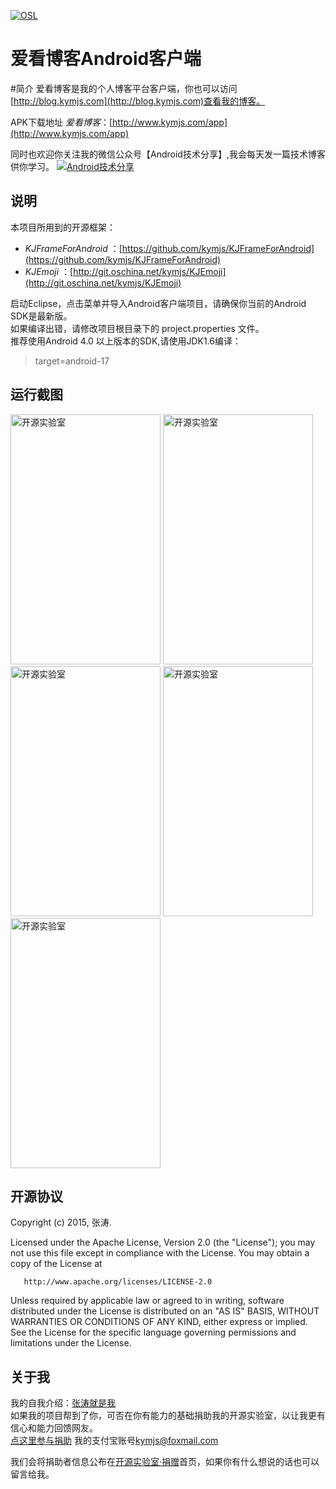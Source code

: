 
 [![OSL](http://www.kymjs.com/image/logo_s.png)](http://www.kymjs.com/works/)<br>
# 爱看博客Android客户端

#简介 
爱看博客是我的个人博客平台客户端，你也可以访问[http://blog.kymjs.com](http://blog.kymjs.com)查看我的博客。<br>

APK下载地址 *爱看博客*：[http://www.kymjs.com/app](http://www.kymjs.com/app)<br>

同时也欢迎你关注我的微信公众号【Android技术分享】,我会每天发一篇技术博客供你学习。
[![Android技术分享](http://blog.kymjs.com/images/qrcode.jpg)](http://blog.kymjs.com/)<br>

## 说明
本项目所用到的开源框架：<br>
* *KJFrameForAndroid* ：[https://github.com/kymjs/KJFrameForAndroid](https://github.com/kymjs/KJFrameForAndroid)<br>
* *KJEmoji* ：[http://git.oschina.net/kymjs/KJEmoji](http://git.oschina.net/kymjs/KJEmoji)<br>

启动Eclipse，点击菜单并导入Android客户端项目，请确保你当前的Android SDK是最新版。<br>
如果编译出错，请修改项目根目录下的 project.properties 文件。<br>
推荐使用Android 4.0 以上版本的SDK,请使用JDK1.6编译：

> target=android-17

## 运行截图
<a href="http://www.kymjs.com/"><img src="http://www.kymjs.com/image/kjblog/screenshot1.png" height="400" width="240" alt="开源实验室"/></a>
<a href="http://www.kymjs.com/"><img src="http://www.kymjs.com/image/kjblog/screenshot2.png" height="400" width="240" alt="开源实验室"/></a>
<a href="http://www.kymjs.com/"><img src="http://www.kymjs.com/image/kjblog/screenshot3.png" height="400" width="240" alt="开源实验室"/></a>
<a href="http://www.kymjs.com/"><img src="http://www.kymjs.com/image/kjblog/screenshot4.png" height="400" width="240" alt="开源实验室"/></a>
<a href="http://www.kymjs.com/"><img src="http://www.kymjs.com/image/kjblog/screenshot5.png" height="400" width="240" alt="开源实验室"/></a>

## 开源协议
  Copyright (c) 2015, 张涛.
 
  Licensed under the Apache License, Version 2.0 (the "License");
  you may not use this file except in compliance with the License.
  You may obtain a copy of the License at
  
       http://www.apache.org/licenses/LICENSE-2.0
	   
  Unless required by applicable law or agreed to in writing, software
  distributed under the License is distributed on an "AS IS" BASIS,
  WITHOUT WARRANTIES OR CONDITIONS OF ANY KIND, either express or implied.
  See the License for the specific language governing permissions and
  limitations under the License.

## 关于我
我的自我介绍：[张涛就是我](http://blog.kymjs.com/about)<br>
如果我的项目帮到了你，可否在你有能力的基础捐助我的开源实验室，以让我更有信心和能力回馈网友。<br>
[点这里参与捐助](https://shenghuo.alipay.com/send/payment/fill.htm) 我的支付宝账号[kymjs@foxmail.com](https://shenghuo.alipay.com/send/payment/fill.htm)<br>

我们会将捐助者信息公布在[开源实验室·捐赠](http://www.kymjs.com/donate)首页，如果你有什么想说的话也可以留言给我。